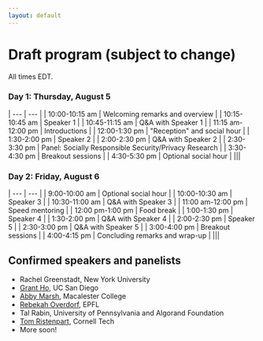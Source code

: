 ```yaml
---
layout: default
---
```


# Draft program (subject to change)

All times EDT.

### Day 1: Thursday, August 5

| --- | --- |
| 10:00-10:15 am | Welcoming remarks and overview |
| 10:15-10:45 am | Speaker 1 |
| 10:45-11:15 am | Q&A with Speaker 1 |
| 11:15 am-12:00 pm | Introductions |
| 12:00-1:30 pm | "Reception" and social hour |
| 1:30-2:00 pm | Speaker 2 |
| 2:00-2:30 pm | Q&A with Speaker 2 |
| 2:30-3:30 pm | Panel: Socially Responsible Security/Privacy Research |
| 3:30-4:30 pm | Breakout sessions |
| 4:30-5:30 pm | Optional social hour |
|||

### Day 2: Friday, August 6

| --- | --- |
| 9:00-10:00 am | Optional social hour |
| 10:00-10:30 am | Speaker 3 |
| 10:30-11:00 am | Q&A with Speaker 3 |
| 11:00 am-12:00 pm | Speed mentoring |
| 12:00 pm-1:00 pm | Food break |
| 1:00-1:30 pm | Speaker 4 |
| 1:30-2:00 pm | Q&A with Speaker 4 |
| 2:00-2:30 pm | Speaker 5 |
| 2:30-3:00 pm | Q&A with Speaker 5 |
| 3:00-4:00 pm | Breakout sessions |
| 4:00-4:15 pm | Concluding remarks and wrap-up |
|||


## Confirmed speakers and panelists
* Rachel Greenstadt, New York University
* [Grant Ho](https://cseweb.ucsd.edu/~grho/), UC San Diego
* [Abby Marsh](https://abbymarsh.com), Macalester College
* [Rebekah Overdorf](https://people.epfl.ch/rebekah.overdorf), EPFL
* Tal Rabin, University of Pennsylvania and Algorand Foundation
* [Tom Ristenpart](https://rist.tech.cornell.edu/), Cornell Tech
* More soon!

